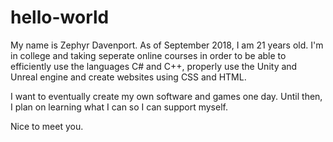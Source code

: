 # hello-world
My name is Zephyr Davenport. As of September 2018, I am 21 years old. I'm in college and taking seperate online courses in order to be able to efficiently use the languages C# and C++, properly use the Unity and Unreal engine and create websites using CSS and HTML.

I want to eventually create my own software and games one day. Until then, I plan on learning what I can so I can support myself.

Nice to meet you.
